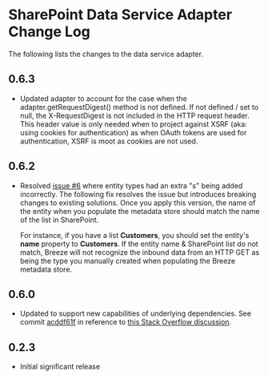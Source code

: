 SharePoint Data Service Adapter Change Log
==========================================
The following lists the changes to the data service adapter.

0.6.3
-----
- Updated adapter to account for the case when the adapter.getRequestDigest() method is not defined. If not defined / set to null, the X-RequestDigest is not included in the HTTP request header. This header value is only needed when to project against XSRF (aka: using cookies for authentication) as when OAuth tokens are used for authentication, XSRF is moot as cookies are not used.

0.6.2
-----
- Resolved [issue #6](https://github.com/andrewconnell/breeze.js.labs/issues/6) where entity types had an extra "s" being added incorrectly. The following fix resolves the issue but introduces breaking changes to existing solutions. Once you apply this version, the name of the entity when you populate the metadata store should match the name of the list in SharePoint. 

  For instance, if you have a list **Customers**, you should set the entity's **name** property to **Customers**. If the entity name & SharePoint list do not match, Breeze will not recognize the inbound data from an HTTP GET as being the type you manually created when populating the Breeze metadata store.

0.6.0
-----
- Updated to support new capabilities of underlying dependencies. See commit [acddf61f](https://github.com/andrewconnell/breeze.js.labs/commit/acddf61f4fd7b71f100f848bb358a273890ae94e) in reference to [this Stack Overflow discussion](http://stackoverflow.com/questions/24702308/breeze-dataservice-abstractrest-with-sparse-save-response/24769885?noredirect=1#comment40082212_24769885).

0.2.3
-----
- Initial significant release
